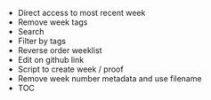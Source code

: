 - Direct access to most recent week
- Remove week tags
- Search
- Filter by tags
- Reverse order weeklist
- Edit on github link
- Script to create week / proof
- Remove week number metadata and use filename
- TOC
